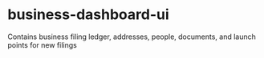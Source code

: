 # business-dashboard-ui
Contains business filing ledger, addresses, people, documents, and launch points for new filings

